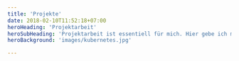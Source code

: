 ```yaml
---
title: 'Projekte'
date: 2018-02-10T11:52:18+07:00
heroHeading: 'Projektarbeit'
heroSubHeading: 'Projektarbeit ist essentiell für mich. Hier gebe ich mein Wissen weiter und baue es auch auf. Zwar darf ich auf ein breites Wissen in der IT zugreifen, doch nehme ich derzeit nur Projekte mit Kubernetes-Bezug an.'
heroBackground: 'images/kubernetes.jpg'

---
```

